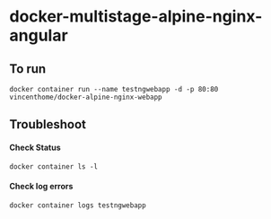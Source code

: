 # docker-multistage-alpine-nginx-angular

## To run
```
docker container run --name testngwebapp -d -p 80:80 vincenthome/docker-alpine-nginx-webapp
```

## Troubleshoot

#### Check Status
```
docker container ls -l   
```

#### Check log errors
```
docker container logs testngwebapp
```
